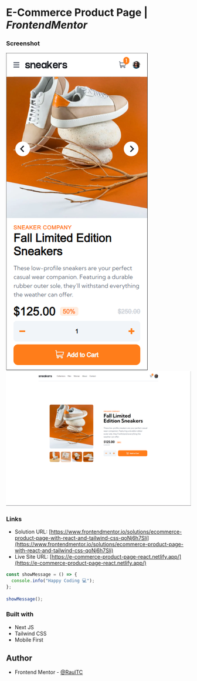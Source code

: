 # E-Commerce Product Page | _FrontendMentor_

### Screenshot

![](./public/mobile_design.png)
![](./public/desktop_design.png)

### Links

- Solution URL: [https://www.frontendmentor.io/solutions/ecommerce-product-page-with-react-and-tailwind-css-qoNj6h7Sli](https://www.frontendmentor.io/solutions/ecommerce-product-page-with-react-and-tailwind-css-qoNj6h7Sli)
- Live Site URL: [https://e-commerce-product-page-react.netlify.app/](https://e-commerce-product-page-react.netlify.app/)

```js
const showMessage = () => {
  console.info("Happy Coding 💻");
};

showMessage();
```

### Built with

- Next JS
- Tailwind CSS
- Mobile First

## Author

- Frontend Mentor - [@RaulTC](https://www.frontendmentor.io/profile/Raul-TC)
